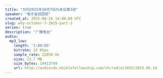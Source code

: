 ```yaml
---
title: "为何2015年10月7日为末日第3讲"
speaker: "电子圣经团契"
created_at: 2015-06-24 14:00:00 UTC
slug: why-october-7-2015-part-3
series: true
description: "广播电台"
audio:
  mp3_low:
    length: '1:00:03'
    bitrate: 32 Kbps
    sample_rate: 22050 Hz
    size: 13.7 MB
    size_bytes: 14413749
    url: http://audiocdn.ebiblefellowship.com/zh/radio/2015/2015.06.24_EBF_-_Why_October_7_2015_Part_3.mp3
---
```

